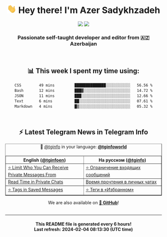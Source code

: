 <div align="center">
	<div>
		<h1>
      <img src="./assets/hi.gif" width="30px"> Hey there! I'm Azer Sadykhzadeh
    </h1>
    <img height="18" src="https://komarev.com/ghpvc/?username=sadykhzadeh&label=Views&color=2081c1&style=flat-square" />
		<a href="https://wakatime.com/Azer"> <img height="18" src="https://wakatime.com/badge/user/f80ae27a-c328-426f-a381-bc84136e2dd6.svg" /> </a>
    <h3>
      Passionate self-taught developer and editor from 🇦🇿 Azerbaijan
    </h3>
  </div>
  <br>

<h2>📊 This week I spent my time using:</h2>

<!--START_SECTION:waka-->

```txt
CSS        49 mins         ██████████████░░░░░░░░░░░   56.56 %
Bash       12 mins         ███▓░░░░░░░░░░░░░░░░░░░░░   14.72 %
JSON       11 mins         ███░░░░░░░░░░░░░░░░░░░░░░   12.66 %
Text       6 mins          ██░░░░░░░░░░░░░░░░░░░░░░░   07.61 %
Markdown   4 mins          █▒░░░░░░░░░░░░░░░░░░░░░░░   05.32 %
```

<!--END_SECTION:waka-->

<br>

<h2>⚡️ Latest Telegram News in Telegram Info</h2>
  <table border>
		<tr>
			<th width="50%">English (<a href="https://t.me/tginfoen">@tginfoen</a>)</th>
			<th>На русском (<a href="https://t.me/tginfo">@tginfo</a>)</th>
		</tr>
		<caption>🚩 <a href="https://t.me/tginfo">@tginfo</a> in your language: <a href="https://t.me/tginfoworld"><b>@tginfoworld</b></a><caption/>
  <tr><td><a href="https://t.me/tginfoen/1842">⭐ Limit Who You Can Receive Private Messages From</a></td>
    <td><a href="https://t.me/tginfo/3928">⭐ Ограничение входящих сообщений</a></td></tr><tr><td><a href="https://t.me/tginfoen/1841">Read Time in Private Chats</a></td>
    <td><a href="https://t.me/tginfo/3927">Время прочтения в личных чатах</a></td></tr><tr><td><a href="https://t.me/tginfoen/1840">⭐ Tags in Saved Messages</a></td>
    <td><a href="https://t.me/tginfo/3926">⭐ Теги в «Избранном»</a></td></tr>
</table>
We are also available on <a href="https://github.com/tginfo"><b>🐙 GitHub</b></a>!
</div>

<br>
<hr>
<h4 align="center">This README file is generated <b>every 6 hours</b>!</br>Last refresh: <b>2024-02-04 08:13:30 (UTC time)</b></h4>
